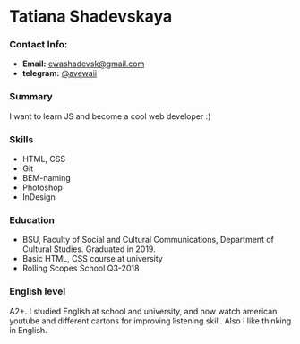 # Tatiana Shadevskaya

### Contact Info:
* **Email:** [ewashadevsk@gmail.com](https://ewashadevsk@gmail.com)
* **telegram:** [@avewaii](https://t.me/avewaii)

### Summary 
 I want to learn JS and become a cool web developer :)

### Skills
* HTML, CSS
* Git
* BEM-naming
* Photoshop
* InDesign

### Education 
 * BSU, Faculty of Social and Cultural Communications, Department of Cultural Studies. Graduated in 2019.
* Basic HTML, CSS course at university
* Rolling Scopes School Q3-2018

### English level
A2+. 
I studied English at school and university, and now watch american youtube and different cartons for improving listening skill. Also I like thinking in English.

